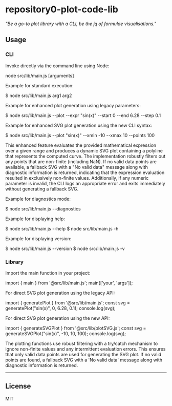 # repository0-plot-code-lib

_"Be a go-to plot library with a CLI, be the jq of formulae visualisations."_

## Usage

### CLI

Invoke directly via the command line using Node:

  node src/lib/main.js [arguments]

Example for standard execution:

  $ node src/lib/main.js arg1 arg2

Example for enhanced plot generation using legacy parameters:

  $ node src/lib/main.js --plot --expr "sin(x)" --start 0 --end 6.28 --step 0.1

Example for enhanced SVG plot generation using the new CLI syntax:

  $ node src/lib/main.js --plot "sin(x)" --xmin -10 --xmax 10 --points 100

This enhanced feature evaluates the provided mathematical expression over a given range and produces a dynamic SVG plot containing a polyline that represents the computed curve. The implementation robustly filters out any points that are non-finite (including NaN). If no valid data points are available, a fallback SVG with a "No valid data" message along with diagnostic information is returned, indicating that the expression evaluation resulted in exclusively non-finite values. Additionally, if any numeric parameter is invalid, the CLI logs an appropriate error and exits immediately without generating a fallback SVG.

Example for diagnostics mode:

  $ node src/lib/main.js --diagnostics

Example for displaying help:

  $ node src/lib/main.js --help
  $ node src/lib/main.js -h

Example for displaying version:

  $ node src/lib/main.js --version
  $ node src/lib/main.js -v

### Library

Import the main function in your project:

  import { main } from '@src/lib/main.js';
  main(['your', 'args']);

For direct SVG plot generation using the legacy API:

  import { generatePlot } from '@src/lib/main.js';
  const svg = generatePlot("sin(x)", 0, 6.28, 0.1);
  console.log(svg);

For direct SVG plot generation using the new API:

  import { generateSVGPlot } from '@src/lib/plotSVG.js';
  const svg = generateSVGPlot("sin(x)", -10, 10, 100);
  console.log(svg);

The plotting functions use robust filtering with a try/catch mechanism to ignore non-finite values and any intermittent evaluation errors. This ensures that only valid data points are used for generating the SVG plot. If no valid points are found, a fallback SVG with a 'No valid data' message along with diagnostic information is returned.

---

## License

MIT
